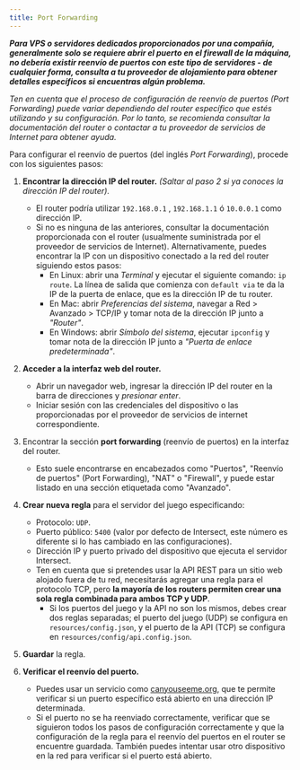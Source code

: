 ```yaml
---
title: Port Forwarding
---
```


_**Para VPS o servidores dedicados proporcionados por una compañía, generalmente solo se requiere abrir el puerto en el firewall de la máquina, no debería existir reenvío de puertos con este tipo de servidores - de cualquier forma, consulta a tu proveedor de alojamiento para obtener detalles específicos si encuentras algún problema.**_

_Ten en cuenta que el proceso de configuración de reenvío de puertos (Port Forwarding) puede variar dependiendo del router específico que estés utilizando y su configuración. Por lo tanto, se recomienda consultar la documentación del router o contactar a tu proveedor de servicios de Internet para obtener ayuda._

Para configurar el reenvío de puertos (del inglés _Port Forwarding_), procede con los siguientes pasos:

1. **Encontrar la dirección IP del router.** _(Saltar al paso 2 si ya conoces la dirección IP del router)._
   - El router podría utilizar `192.168.0.1` , `192.168.1.1` ó `10.0.0.1` como dirección IP.
   - Si no es ninguna de las anteriores, consultar la documentación proporcionada con el router (usualmente suministrada por el proveedor de servicios de Internet). Alternativamente, puedes encontrar la IP con un dispositivo conectado a la red del router siguiendo estos pasos:
      - En Linux: abrir una *Terminal* y ejecutar el siguiente comando: `ip route`. La línea de salida que comienza con `default via` te da la IP de la puerta de enlace, que es la dirección IP de tu router.
      - En Mac: abrir *Preferencias del sistema*, navegar a Red > Avanzado > TCP/IP y tomar nota de la dirección IP junto a *"Router"*.
      - En Windows: abrir *Símbolo del sistema*, ejecutar `ipconfig` y tomar nota de la dirección IP junto a *"Puerta de enlace predeterminada"*.

2. **Acceder a la interfaz web del router.**
   - Abrir un navegador web, ingresar la dirección IP del router en la barra de direcciones y _presionar enter_.
   - Iniciar sesión con las credenciales del dispositivo o las proporcionadas por el proveedor de servicios de internet correspondiente.

3. Encontrar la sección **port forwarding** (reenvío de puertos) en la interfaz del router.
   - Esto suele encontrarse en encabezados como "Puertos", "Reenvío de puertos" (Port Forwarding), "NAT" o "Firewall", y puede estar listado en una sección etiquetada como "Avanzado".

4. **Crear nueva regla** para el servidor del juego especificando:
   - Protocolo: `UDP`.
   - Puerto público: `5400` (valor por defecto de Intersect, este número es diferente si lo has cambiado en las configuraciones).
   - Dirección IP y puerto privado del dispositivo que ejecuta el servidor Intersect.
   - Ten en cuenta que si pretendes usar la API REST para un sitio web alojado fuera de tu red, necesitarás agregar una regla para el protocolo TCP, pero **la mayoría de los routers permiten crear una sola regla combinada para ambos TCP y UDP**.
     - Si los puertos del juego y la API no son los mismos, debes crear dos reglas separadas; el puerto del juego (UDP) se configura en `resources/config.json`, y el puerto de la API (TCP) se configura en `resources/config/api.config.json`.

5. **Guardar** la regla.

6. **Verificar el reenvío del puerto.**
   - Puedes usar un servicio como [canyouseeme.org](https://canyouseeme.org/), que te permite verificar si un puerto específico está abierto en una dirección IP determinada.
   - Si el puerto no se ha reenviado correctamente, verificar que se siguieron todos los pasos de configuración correctamente y que la configuración de la regla para el reenvío del puertos en el router se encuentre guardada. También puedes intentar usar otro dispositivo en la red para verificar si el puerto está abierto.
